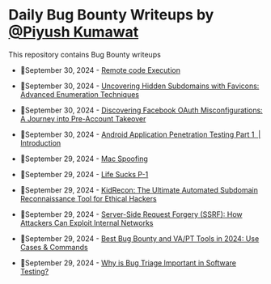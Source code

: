 # Daily Bug Bounty Writeups by [@Piyush Kumawat](https://twitter.com/piyush_supiy) 
This repository contains Bug Bounty writeups

<!-- BLOG-POST-LIST:START -->
 - 💯September 30, 2024 - [Remote code Execution](https://medium.com/@roshiniyathakula/remote-code-execution-9b2e9f26963d?source=rss------bug_bounty-5) 

 - 💯September 30, 2024 - [Uncovering Hidden Subdomains with Favicons: Advanced Enumeration Techniques](https://systemweakness.com/uncovering-hidden-subdomains-with-favicons-advanced-enumeration-techniques-e92cb30cbcc3?source=rss------bug_bounty-5) 

 - 💯September 30, 2024 - [Discovering Facebook OAuth Misconfigurations: A Journey into Pre-Account Takeover](https://medium.com/@cybershree/discovering-facebook-oauth-misconfigurations-a-journey-into-pre-account-takeover-92a38254cbec?source=rss------bug_bounty-5) 

 - 💯September 30, 2024 - [Android Application Penetration Testing Part 1 ‍ | Introduction](https://dkcyberz.medium.com/android-application-penetration-testing-part-1-introduction-738351fe8806?source=rss------bug_bounty-5) 

 - 💯September 29, 2024 - [Mac Spoofing](https://bob218.medium.com/mac-spoofing-ad0b180f3fad?source=rss------bug_bounty-5) 

 - 💯September 29, 2024 - [Life Sucks P-1](https://medium.com/@janpreet9697/life-sucks-p-1-182d702bab02?source=rss------bug_bounty-5) 

 - 💯September 29, 2024 - [KidRecon: The Ultimate Automated Subdomain Reconnaissance Tool for Ethical Hackers](https://angixblack.medium.com/kidrecon-the-ultimate-automated-subdomain-reconnaissance-tool-for-ethical-hackers-afb8ed8ea883?source=rss------bug_bounty-5) 

 - 💯September 29, 2024 - [Server-Side Request Forgery &lpar;SSRF&rpar;: How Attackers Can Exploit Internal Networks](https://systemweakness.com/server-side-request-forgery-ssrf-how-attackers-can-exploit-internal-networks-417ed78ae69b?source=rss------bug_bounty-5) 

 - 💯September 29, 2024 - [Best Bug Bounty and VA/PT Tools in 2024: Use Cases &amp; Commands](https://medium.com/@anandrishav2228/best-bug-bounty-and-va-pt-tools-in-2024-use-cases-commands-42986d594190?source=rss------bug_bounty-5) 

 - 💯September 29, 2024 - [Why is Bug Triage Important in Software Testing?](https://medium.com/@divyarajsinhdev/why-is-bug-triage-important-in-software-testing-678decfb727f?source=rss------bug_bounty-5) 
<!-- BLOG-POST-LIST:END -->
